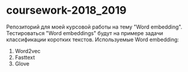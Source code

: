 # coursework-2018_2019
Репозиторий для моей курсовой работы на тему "Word embedding". Тестироваться "Word embeddings" будут на примере задачи классификации коротких текстов.
Используемые Word embedding: 
1) Word2vec
2) Fasttext
3) Glove
